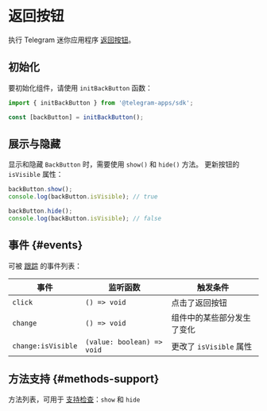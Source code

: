 # 返回按钮

执行 Telegram 迷你应用程序 [返回按钮](.../.../.../.../platform/back-button.md)。

## 初始化

要初始化组件，请使用 `initBackButton` 函数：

```typescript
import { initBackButton } from '@telegram-apps/sdk';

const [backButton] = initBackButton();  
```

## 展示与隐藏

显示和隐藏 `BackButton` 时，需要使用 `show()` 和 `hide()` 方法。
更新按钮的 `isVisible` 属性：

```typescript
backButton.show();
console.log(backButton.isVisible); // true  

backButton.hide();
console.log(backButton.isVisible); // false  
```  

## 事件 {#events}

可被 [跟踪](#events) 的事件列表：

| 事件                 | 监听函数                         | 触发条件               |
| ------------------ | -------------------------- | ------------------ |
| `click`            | `() => void`               | 点击了返回按钮            |
| `change`           | `() => void`               | 组件中的某些部分发生了变化      |
| `change:isVisible` | `(value: boolean) => void` | 更改了 `isVisible` 属性 |

## 方法支持 {#methods-support}

方法列表，可用于 [支持检查](#methods-support)：`show` 和 `hide`
